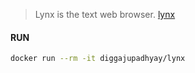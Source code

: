 > Lynx is the text web browser.
[lynx](https://lynx.invisible-island.net/)

#### RUN
```bash
docker run --rm -it diggajupadhyay/lynx
```